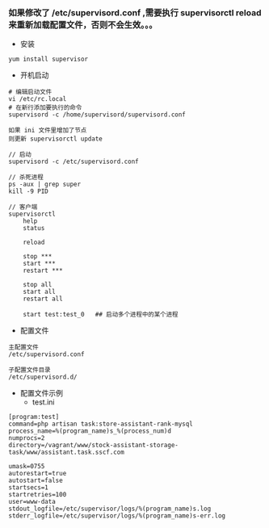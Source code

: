 ### 如果修改了 /etc/supervisord.conf ,需要执行 supervisorctl reload 来重新加载配置文件，否则不会生效。。。

- 安装
```
yum install supervisor
```

- 开机启动
```
# 编辑启动文件
vi /etc/rc.local
# 在新行添加要执行的命令
supervisord -c /home/supervisord/supervisord.conf
```
 
```
如果 ini 文件里增加了节点 
则更新 supervisorctl update
```

```
// 启动
supervisord -c /etc/supervisord.conf  

// 杀死进程
ps -aux | grep super
kill -9 PID

// 客户端
supervisorctl
    help
    status
    
    reload
    
    stop ***
    start ***
    restart ***
    
    stop all
    start all
    restart all
    
    start test:test_0   ## 启动多个进程中的某个进程
```

- 配置文件
```
主配置文件
/etc/supervisord.conf
 
子配置文件目录
/etc/supervisord.d/
```

- 配置文件示例
     * test.ini
```
[program:test]
command=php artisan task:store-assistant-rank-mysql
process_name=%(program_name)s_%(process_num)d
numprocs=2
directory=/vagrant/www/stock-assistant-storage-task/www/assistant.task.sscf.com 

umask=0755
autorestart=true
autostart=false
startsecs=1
startretries=100
user=www-data
stdout_logfile=/etc/supervisor/logs/%(program_name)s.log
stderr_logfile=/etc/supervisor/logs/%(program_name)s-err.log
```
